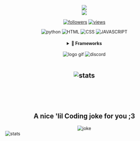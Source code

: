 <p align="center">
  <a href="https://github.com/WalkxCode/readme-typing-svg"><img src="https://readme-typing-svg.herokuapp.com?font=B612&color=fe8019&center=true&vCenter=true&lines=Hey+I'm+Walkx.;Welcome+to+my+profile.;Enjoy."></a>
  <br>
  <img src="https://komarev.com/ghpvc/?username=WalkxCode&style=flat-square&color=fe8019&label=Views"
</p>

<p align="center">
  <a href="https://github.com/WalkxCode">
    <img alt="followers" title="Follow me on Github" src="https://img.shields.io/github/followers/WalkxCode?color=fabd2f&labelColor=fe8019&style=for-the-badge&logo=github&label=Follow"/></a>
  <a href="https://github.com/WalkxCode/">
    <img alt="views" title="GitHub stars" src="https://img.shields.io/github/stars/WalkxCode?color=fabd2f&labelColor=fe8019&style=for-the-badge&logo=github&label=Stars"/></a>
</p>

<p align="center">
  <img alt="python" title="Python" src="https://img.shields.io/badge/Python-FFD43B?style=for-the-badge&logo=python&logoColor=darkgreen" />
  <img alt="HTML" title="HTML" src="https://img.shields.io/badge/HTML-FFD43B?style=for-the-badge&logo=html5&logoColor=darkgreen" />
  <img alt="CSS" title="CSS" src="https://img.shields.io/badge/CSS-FFD43B?style=for-the-badge&logo=CSS3&logoColor=darkgreen" />
  <img alt="JAVASCRIPT" title="JAVASCRIPT" src="https://img.shields.io/badge/JAVASCRIPT-FFD43B?style=for-the-badge&logo=JAVASCRIPT&logoColor=darkgreen" />
</p>

<div align="center">
  <h4>
  <details>
    <summary>🚀 Frameworks</summary>
    <br>
      <p align="center">
        <img alt="NODE.JS" title="NODE.JS" src="https://img.shields.io/badge/NODE.JS-FFD43B?style=for-the-badge&logo=NODE-DOT-JS&logoColor=darkgreen" />
        <img alt="NPM" title="NPM" src="https://img.shields.io/badge/NPM-FFD43B?style=for-the-badge&logo=NPM&logoColor=darkgreen" />
        <img alt="YARN" title="YARN" src="https://img.shields.io/badge/YARN-FFD43B?style=for-the-badge&logo=YARN&logoColor=darkgreen" />
        <img alt="SASS" title="SASS" src="https://img.shields.io/badge/SASS-FFD43B?style=for-the-badge&logo=SASS&logoColor=darkgreen" />
        <img alt="REACT.JS" title="REACT.JS" src="https://img.shields.io/badge/REACT.JS-FFD43B?style=for-the-badge&logo=REACT&logoColor=darkgreen" />
        <img alt="BOOTSTRAP" title="BOOTSTRAP" src="https://img.shields.io/badge/BOOTSTRAP-FFD43B?style=for-the-badge&logo=BOOTSTRAP&logoColor=darkgreen" />
        <img alt="GIT" title="GIT" src="https://img.shields.io/badge/GIT-FFD43B?style=for-the-badge&logo=GIT&logoColor=darkgreen" />
    </p>
  </details>
  </h4>
</div>

<div align="center">
  <img alt="logo gif" title="logo" src="https://media4.giphy.com/media/dxP8utOJ7Jo1EawDyp/giphy.gif">
  <img alt="discord" title="discord" src="https://discord.c99.nl/widget/theme-3/492647318474981377.png">
</div>

<br>

<h2 align="center">
      <img alt="stats" title="STATS" src="https://github-readme-stats.vercel.app/api?username=WalkxCode&show_icons=tru&theme=gruvbox&hide_border=true">
      <br/><br/>
</h2>

<br>
<br>
<h2 align="center">
 A nice 'lil Coding joke for you ;3
</h2>

<div align="center">
  <img alt="joke" title="joke" src="https://readme-jokes.vercel.app/api/?theme=gruvbox">
</div>

 <img alt="stats" title="STATS" src="https://activity-graph.herokuapp.com/graph?username=WalkxCode&bg_color=282828&color=b4993e&line=9cc180&point=4e472c&hide_border=true">
